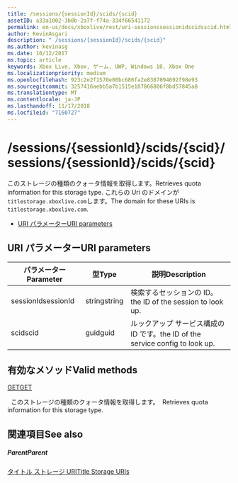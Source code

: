 ```yaml
---
title: /sessions/{sessionId}/scids/{scid}
assetID: a33a1002-3b0b-2a7f-f74a-334f66541172
permalink: en-us/docs/xboxlive/rest/uri-sessionssessionidscidsscid.html
author: KevinAsgari
description: " /sessions/{sessionId}/scids/{scid}"
ms.author: kevinasg
ms.date: 10/12/2017
ms.topic: article
keywords: Xbox Live, Xbox, ゲーム, UWP, Windows 10, Xbox One
ms.localizationpriority: medium
ms.openlocfilehash: 923c2e2f1570e00bc686fa2e8387094692f98e93
ms.sourcegitcommit: 3257416aebb5a7b1515e107866806f8bd57845a8
ms.translationtype: MT
ms.contentlocale: ja-JP
ms.lasthandoff: 11/17/2018
ms.locfileid: "7160727"
---
```

# <a name="sessionssessionidscidsscid"></a><span data-ttu-id="d74e9-104">/sessions/{sessionId}/scids/{scid}</span><span class="sxs-lookup"><span data-stu-id="d74e9-104">/sessions/{sessionId}/scids/{scid}</span></span>
<span data-ttu-id="d74e9-105">このストレージの種類のクォータ情報を取得します。</span><span class="sxs-lookup"><span data-stu-id="d74e9-105">Retrieves quota information for this storage type.</span></span> <span data-ttu-id="d74e9-106">これらの Uri のドメインが`titlestorage.xboxlive.com`します。</span><span class="sxs-lookup"><span data-stu-id="d74e9-106">The domain for these URIs is `titlestorage.xboxlive.com`.</span></span>
 
  * [<span data-ttu-id="d74e9-107">URI パラメーター</span><span class="sxs-lookup"><span data-stu-id="d74e9-107">URI parameters</span></span>](#ID4EV)
 
<a id="ID4EV"></a>

 
## <a name="uri-parameters"></a><span data-ttu-id="d74e9-108">URI パラメーター</span><span class="sxs-lookup"><span data-stu-id="d74e9-108">URI parameters</span></span>
 
| <span data-ttu-id="d74e9-109">パラメーター</span><span class="sxs-lookup"><span data-stu-id="d74e9-109">Parameter</span></span>| <span data-ttu-id="d74e9-110">型</span><span class="sxs-lookup"><span data-stu-id="d74e9-110">Type</span></span>| <span data-ttu-id="d74e9-111">説明</span><span class="sxs-lookup"><span data-stu-id="d74e9-111">Description</span></span>| 
| --- | --- | --- | 
| <span data-ttu-id="d74e9-112">sessionId</span><span class="sxs-lookup"><span data-stu-id="d74e9-112">sessionId</span></span>| <span data-ttu-id="d74e9-113">string</span><span class="sxs-lookup"><span data-stu-id="d74e9-113">string</span></span>| <span data-ttu-id="d74e9-114">検索するセッションの ID。</span><span class="sxs-lookup"><span data-stu-id="d74e9-114">the ID of the session to look up.</span></span>| 
| <span data-ttu-id="d74e9-115">scid</span><span class="sxs-lookup"><span data-stu-id="d74e9-115">scid</span></span>| <span data-ttu-id="d74e9-116">guid</span><span class="sxs-lookup"><span data-stu-id="d74e9-116">guid</span></span>| <span data-ttu-id="d74e9-117">ルックアップ サービス構成の ID です。</span><span class="sxs-lookup"><span data-stu-id="d74e9-117">the ID of the service config to look up.</span></span>| 
  
<a id="ID4E3B"></a>

 
## <a name="valid-methods"></a><span data-ttu-id="d74e9-118">有効なメソッド</span><span class="sxs-lookup"><span data-stu-id="d74e9-118">Valid methods</span></span>

[<span data-ttu-id="d74e9-119">GET</span><span class="sxs-lookup"><span data-stu-id="d74e9-119">GET</span></span>](uri-sessionssessionidscidsscid-get.md)

<span data-ttu-id="d74e9-120">&nbsp;&nbsp;このストレージの種類のクォータ情報を取得します。</span><span class="sxs-lookup"><span data-stu-id="d74e9-120">&nbsp;&nbsp;Retrieves quota information for this storage type.</span></span> 
 
<a id="ID4EGC"></a>

 
## <a name="see-also"></a><span data-ttu-id="d74e9-121">関連項目</span><span class="sxs-lookup"><span data-stu-id="d74e9-121">See also</span></span>
 
<a id="ID4EIC"></a>

 
##### <a name="parent"></a><span data-ttu-id="d74e9-122">Parent</span><span class="sxs-lookup"><span data-stu-id="d74e9-122">Parent</span></span> 

[<span data-ttu-id="d74e9-123">タイトル ストレージ URI</span><span class="sxs-lookup"><span data-stu-id="d74e9-123">Title Storage URIs</span></span>](atoc-reference-storagev2.md)

   